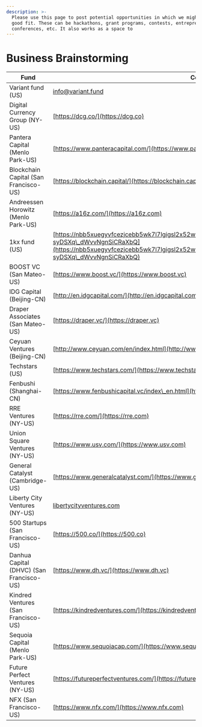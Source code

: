 ```yaml
---
description: >-
  Please use this page to post potential opportunities in which we might be a
  good fit. These can be hackathons, grant programs, contests, entrepreneurship
  conferences, etc. It also works as a space to
---
```


# Business Brainstorming

| Fund                                     | Contact                                                                                                                                                                                                                                        |
| ---------------------------------------- | ---------------------------------------------------------------------------------------------------------------------------------------------------------------------------------------------------------------------------------------------- |
| Variant fund (US)                        | [info@variant.fund](mailto:info@variant.fund)                                                                                                                                                                                                  |
| Digital Currency Group (NY-US)           | [https://dcg.co/](https://dcg.co)                                                                                                                                                                                                              |
| Pantera Capital (Menlo Park-US)          | [https://www.panteracapital.com/](https://www.panteracapital.com)                                                                                                                                                                              |
| Blockchain Capital (San Francisco-US)    | [https://blockchain.capital/](https://blockchain.capital)                                                                                                                                                                                      |
| Andreessen Horowitz (Menlo Park-US)      | [https://a16z.com/](https://a16z.com)                                                                                                                                                                                                          |
| 1kx fund (US)                            | [https://nbb5xuegyvfcezjcebb5wk7l7lgigsl2x52wx3zwbhjiqjc2lw2a.arweave.net/aEPb0IbFSiJlIiBD2yvr-syDSXq\_dWvvNgnSiCRaXbQ](https://nbb5xuegyvfcezjcebb5wk7l7lgigsl2x52wx3zwbhjiqjc2lw2a.arweave.net/aEPb0IbFSiJlIiBD2yvr-syDSXq\_dWvvNgnSiCRaXbQ) |
| BOOST VC (San Mateo-US)                  | [https://www.boost.vc/](https://www.boost.vc)                                                                                                                                                                                                  |
| IDG Capital (Beijing-CN)                 | [http://en.idgcapital.com/](http://en.idgcapital.com)                                                                                                                                                                                          |
| Draper Associates (San Mateo-US)         | [https://draper.vc/](https://draper.vc)                                                                                                                                                                                                        |
| Ceyuan Ventures (Beijing-CN)             | [http://www.ceyuan.com/en/index.html](http://www.ceyuan.com/en/index.html)                                                                                                                                                                     |
| Techstars (US)                           | [https://www.techstars.com/](https://www.techstars.com)                                                                                                                                                                                        |
| Fenbushi (Shanghai-CN)                   | [https://www.fenbushicapital.vc/index\_en.html](https://www.fenbushicapital.vc/index\_en.html)                                                                                                                                                 |
| RRE Ventures (NY-US)                     | [https://rre.com/](https://rre.com)                                                                                                                                                                                                            |
| Union Square Ventures (NY-US)            | [https://www.usv.com/](https://www.usv.com)                                                                                                                                                                                                    |
| General Catalyst (Cambridge-US)          | [https://www.generalcatalyst.com/](https://www.generalcatalyst.com)                                                                                                                                                                            |
| Liberty City Ventures (NY-US)            | [libertycityventures.com](http://libertycityventures.com)                                                                                                                                                                                      |
| 500 Startups (San Francisco-US)          | [https://500.co/](https://500.co)                                                                                                                                                                                                              |
| Danhua Capital (DHVC) (San Francisco-US) | [https://www.dh.vc/](https://www.dh.vc)                                                                                                                                                                                                        |
| Kindred Ventures (San Francisco-US)      | [https://kindredventures.com/](https://kindredventures.com)                                                                                                                                                                                    |
| Sequoia Capital (Menlo Park-US)          | [https://www.sequoiacap.com/](https://www.sequoiacap.com)                                                                                                                                                                                      |
| Future Perfect Ventures (NY-US)          | [https://futureperfectventures.com/](https://futureperfectventures.com)                                                                                                                                                                        |
| NFX (San Francisco-US)                   | [https://www.nfx.com/](https://www.nfx.com)                                                                                                                                                                                                    |
